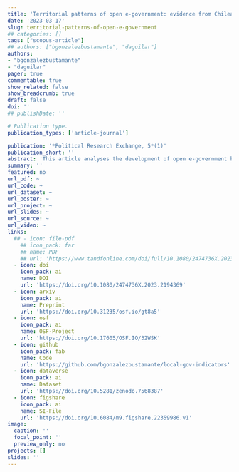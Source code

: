```yaml
---
title: 'Territorial patterns of open e-government: evidence from Chilean municipalities'
date: '2023-03-17'
slug: territorial-patterns-of-open-e-government
## categories: []
tags: ["scopus-article"]
## authors: ["bgonzalezbustamante", "daguilar"]
authors:
- "bgonzalezbustamante"
- "daguilar"
pager: true
commentable: true
show_related: false
show_breadcrumb: true
draft: false
doi: ''
## publishDate: ''

# Publication type.
publication_types: ['article-journal']

publication: '*Political Research Exchange, 5*(1)'
publication_short: ''
abstract: 'This article analyses the development of open e-government between 2019 and 2021 in Chile’s 345 municipalities. We aggregated an e-government index (EGi) to measure the provision of local digital services for citizens. We then combined this with indicators of transparency and access to public information to create an open e-government index (OEGi). Our empirical strategy is based on geospatial econometric analysis in two stages: first, we describe and georeference our index, estimating the level of spatial autocorrelation and then fit different econometric models to measure the impact of the degree of Internet use, socioeconomic dynamism and management capacity on the municipalities’ development of open e-government. Our main findings indicate that monetary poverty has a negative effect on the index, while the municipal government’s budget has a positive effect.'
summary: ''
featured: no
url_pdf: ~
url_code: ~
url_dataset: ~
url_poster: ~
url_project: ~
url_slides: ~
url_source: ~
url_video: ~
links:
  ## - icon: file-pdf
    ## icon_pack: far
    ## name: PDF
    ## url: 'https://www.tandfonline.com/doi/full/10.1080/2474736X.2023.2194369'
  - icon: doi
    icon_pack: ai
    name: DOI
    url: 'https://doi.org/10.1080/2474736X.2023.2194369'
  - icon: arxiv
    icon_pack: ai
    name: Preprint
    url: 'https://doi.org/10.31235/osf.io/gt8a5'
  - icon: osf
    icon_pack: ai
    name: OSF-Project
    url: 'https://doi.org/10.17605/OSF.IO/32WSK'
  - icon: github
    icon_pack: fab
    name: Code
    url: 'https://github.com/bgonzalezbustamante/local-gov-indicators'
  - icon: dataverse
    icon_pack: ai
    name: Dataset
    url: 'https://doi.org/10.5281/zenodo.7568387'
  - icon: figshare
    icon_pack: ai
    name: SI-File
    url: 'https://doi.org/10.6084/m9.figshare.22359986.v1'
image:
  caption: ''
  focal_point: ''
  preview_only: no
projects: []
slides: ''
---
```

